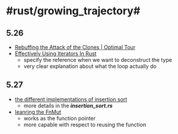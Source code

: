 # #rust/growing_trajectory#
## 5.26
* [Rebuffing the Attack of the Clones | Optimal Tour](https://thenewwazoo.github.io/clone.html)
* [Effectively Using Iterators In Rust](https://hermanradtke.com/2015/06/22/effectively-using-iterators-in-rust.html)
	* specify the reference when we want to deconstruct the type
	* very clear explanation about what the loop actually do

## 5.27
* [the different implementations of insertion sort](https://rust.cc/article?id=71a9a469-fdc0-4752-894f-d654e0251c4a)
    * more details in the ***insertion_sort.rs*** 
* [leanring the FnMut](https://doc.rust-lang.org/std/ops/trait.FnMut.html)
    * works as the function pointer
    * more capable with respect to reusing the function
    
